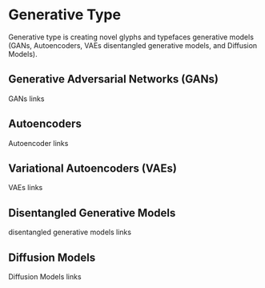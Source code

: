 # Generative Type

Generative type is creating novel glyphs and typefaces generative models (GANs, Autoencoders, VAEs disentangled generative models, and Diffusion Models).

## Generative Adversarial Networks (GANs)

GANs links

## Autoencoders

Autoencoder links

## Variational Autoencoders (VAEs)

VAEs  links

## Disentangled Generative Models

disentangled generative models links

## Diffusion Models

Diffusion Models links

